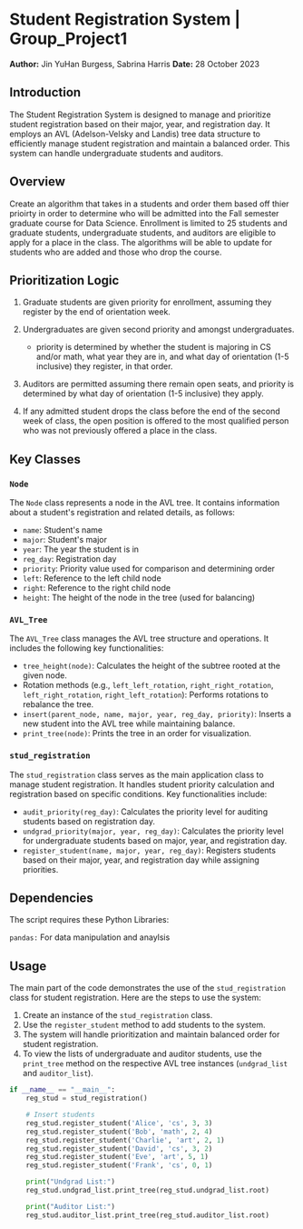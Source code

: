 # Student Registration System | Group_Project1

**Author:** Jin YuHan Burgess, Sabrina Harris
**Date:** 28 October 2023

## Introduction

The Student Registration System is designed to manage and prioritize student registration based on their major, year, and registration day. It employs an AVL (Adelson-Velsky and Landis) tree data structure to efficiently manage student registration and maintain a balanced order. This system can handle undergraduate students and auditors.

## Overview
Create an algorithm that takes in a students and order them based off thier prioirty in order to determine who will be admitted into the Fall semester graduate course for Data Science. Enrollment is limited to 25 students and graduate students, undergraduate students, and auditors are eligible to apply for a place in the class. The algorithms will be able to update for students who are added and those who drop the course. 

## Prioritization Logic
1. Graduate students are given priority for enrollment, assuming they register by the end of orientation week.
   
3. Undergraduates are given second priority and amongst undergraduates.
    - priority is determined by whether the student is majoring in CS and/or math, what year they are in, and what day of orientation (1-5 inclusive) they register, in that order.
      
4. Auditors are permitted assuming there remain open seats, and priority is determined by what day of orientation (1-5 inclusive) they apply.
   
6. If any admitted student drops the class before the end of the second week of class, the open position is offered to the most qualified person who was not previously offered a place in the class.

## Key Classes

### `Node`

The `Node` class represents a node in the AVL tree. It contains information about a student's registration and related details, as follows:

- `name`: Student's name
- `major`: Student's major
- `year`: The year the student is in
- `reg_day`: Registration day
- `priority`: Priority value used for comparison and determining order
- `left`: Reference to the left child node
- `right`: Reference to the right child node
- `height`: The height of the node in the tree (used for balancing)

### `AVL_Tree`

The `AVL_Tree` class manages the AVL tree structure and operations. It includes the following key functionalities:

- `tree_height(node)`: Calculates the height of the subtree rooted at the given node.
- Rotation methods (e.g., `left_left_rotation`, `right_right_rotation`, `left_right_rotation`, `right_left_rotation`): Performs rotations to rebalance the tree.
- `insert(parent_node, name, major, year, reg_day, priority)`: Inserts a new student into the AVL tree while maintaining balance.
- `print_tree(node)`: Prints the tree in an order for visualization.

### `stud_registration`

The `stud_registration` class serves as the main application class to manage student registration. It handles student priority calculation and registration based on specific conditions. Key functionalities include:

- `audit_priority(reg_day)`: Calculates the priority level for auditing students based on registration day.
- `undgrad_priority(major, year, reg_day)`: Calculates the priority level for undergraduate students based on major, year, and registration day.
- `register_student(name, major, year, reg_day)`: Registers students based on their major, year, and registration day while assigning priorities.

## Dependencies
The script requires these Python Libraries:

`pandas:` For data manipulation and anaylsis

## Usage

The main part of the code demonstrates the use of the `stud_registration` class for student registration. Here are the steps to use the system:

1. Create an instance of the `stud_registration` class.
2. Use the `register_student` method to add students to the system.
3. The system will handle prioritization and maintain balanced order for student registration.
4. To view the lists of undergraduate and auditor students, use the `print_tree` method on the respective AVL tree instances (`undgrad_list` and `auditor_list`).

```python
if __name__ == "__main__":
    reg_stud = stud_registration()

    # Insert students
    reg_stud.register_student('Alice', 'cs', 3, 3)
    reg_stud.register_student('Bob', 'math', 2, 4)
    reg_stud.register_student('Charlie', 'art', 2, 1)
    reg_stud.register_student('David', 'cs', 3, 2)
    reg_stud.register_student('Eve', 'art', 5, 1)
    reg_stud.register_student('Frank', 'cs', 0, 1)

    print("Undgrad List:")
    reg_stud.undgrad_list.print_tree(reg_stud.undgrad_list.root)

    print("Auditor List:")
    reg_stud.auditor_list.print_tree(reg_stud.auditor_list.root)
```

